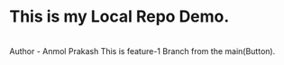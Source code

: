 # This is my Local Repo Demo.
<br>
Author - Anmol Prakash
This is feature-1 Branch from the main(Button).